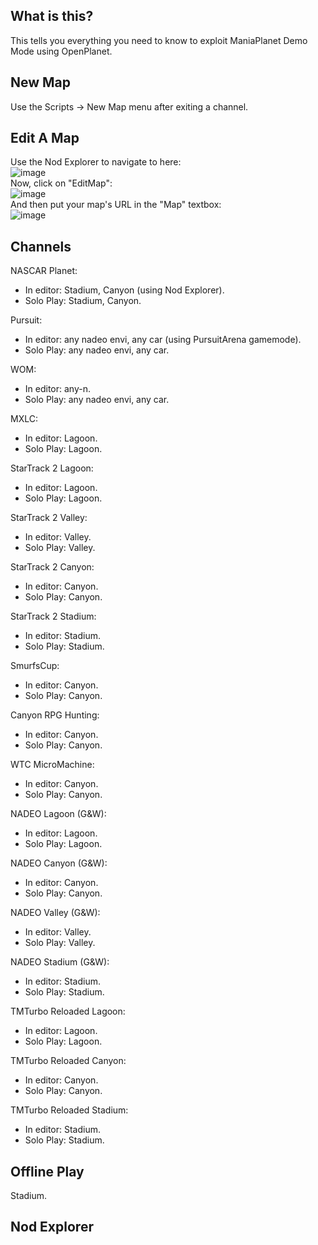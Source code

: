 ## What is this?
This tells you everything you need to know to exploit ManiaPlanet Demo Mode using OpenPlanet.

## New Map
Use the Scripts -> New Map menu after exiting a channel.

## Edit A Map
Use the Nod Explorer to navigate to here: <br>
![image](https://user-images.githubusercontent.com/82186696/223221397-a13a30c0-37c1-49bf-817c-1edaea64b5fe.png) <br>
Now, click on "EditMap": <br>
![image](https://user-images.githubusercontent.com/82186696/223221519-a046b3f5-2d4b-4d2c-b005-58036218b62c.png) <br>
And then put your map's URL in the "Map" textbox: <br>
![image](https://user-images.githubusercontent.com/82186696/223221331-186c0bb9-53bf-4afc-b0cb-a8574d946b33.png) <br>

## Channels
NASCAR Planet:
  - In editor: Stadium, Canyon (using Nod Explorer).
  - Solo Play: Stadium, Canyon.

Pursuit:
  - In editor: any nadeo envi, any car (using PursuitArena gamemode).
  - Solo Play: any nadeo envi, any car.

WOM:
  - In editor: any-n.
  - Solo Play: any nadeo envi, any car.

MXLC:
  - In editor: Lagoon.
  - Solo Play: Lagoon.

StarTrack 2 Lagoon:
  - In editor: Lagoon.
  - Solo Play: Lagoon.

StarTrack 2 Valley:
  - In editor: Valley.
  - Solo Play: Valley.

StarTrack 2 Canyon:
  - In editor: Canyon.
  - Solo Play: Canyon.

StarTrack 2 Stadium:
  - In editor: Stadium.
  - Solo Play: Stadium.

SmurfsCup:
  - In editor: Canyon.
  - Solo Play: Canyon.

Canyon RPG Hunting:
  - In editor: Canyon.
  - Solo Play: Canyon.

WTC MicroMachine:
  - In editor: Canyon.
  - Solo Play: Canyon.

NADEO Lagoon (G&W):
  - In editor: Lagoon.
  - Solo Play: Lagoon.

NADEO Canyon (G&W):
  - In editor: Canyon.
  - Solo Play: Canyon.
 
NADEO Valley (G&W):
  - In editor: Valley.
  - Solo Play: Valley.

NADEO Stadium (G&W):
  - In editor: Stadium.
  - Solo Play: Stadium.

TMTurbo Reloaded Lagoon:
  - In editor: Lagoon.
  - Solo Play: Lagoon.

TMTurbo Reloaded Canyon:
  - In editor: Canyon.
  - Solo Play: Canyon.

TMTurbo Reloaded Stadium:
  - In editor: Stadium.
  - Solo Play: Stadium.

## Offline Play
Stadium.

## Nod Explorer
